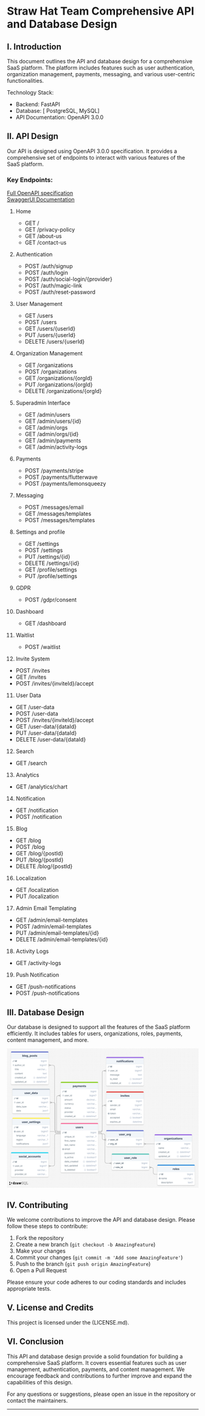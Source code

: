 # Straw Hat Team Comprehensive API and Database Design

## I. Introduction

This document outlines the API and database design for a comprehensive SaaS platform. The platform includes features such as user authentication, organization management, payments, messaging, and various user-centric functionalities.

Technology Stack:
- Backend: FastAPI
- Database: [ PostgreSQL, MySQL]
- API Documentation: OpenAPI 3.0.0

## II. API Design

Our API is designed using OpenAPI 3.0.0 specification. It provides a comprehensive set of endpoints to interact with various features of the SaaS platform.

### Key Endpoints:

[Full OpenAPI specification](https://github.com/dammycute/straw_hat_team/blob/straw_hat_team/api_specs.yaml) <br />
[SwaggerUI Documentation](https://app.swaggerhub.com/apis-docs/JUSTCOVENANT_1/your-api/1.0.0)

1. Home
   - GET /
   - GET /privacy-policy
   - GET /about-us
   - GET /contact-us

2. Authentication
   - POST /auth/signup
   - POST /auth/login
   - POST /auth/social-login/{provider}
   - POST /auth/magic-link
   - POST /auth/reset-password

3. User Management
   - GET /users
   - POST /users
   - GET /users/{userId}
   - PUT /users/{userId}
   - DELETE /users/{userId}

4. Organization Management
   - GET /organizations
   - POST /organizations
   - GET /organizations/{orgId}
   - PUT /organizations/{orgId}
   - DELETE /organizations/{orgId}

5. Superadmin Interface
   - GET /admin/users
   - GET /admin/users/{id}
   - GET /admin/orgs
   - GET /admin/orgs/{id}
   - GET /admin/payments
   - GET /admin/activity-logs

6. Payments
   - POST /payments/stripe
   - POST /payments/flutterwave
   - POST /payments/lemonsqueezy

7. Messaging
   - POST /messages/email
   - GET /messages/templates
   - POST /messages/templates

8. Settings and profile
   - GET /settings
   - POST /settings
   - PUT /settings/{id}
   - DELETE /settings/{id}
   - GET /profile/settings
   - PUT /profile/settings

7. GDPR
   - POST /gdpr/consent

8. Dashboard
   - GET /dashboard

9. Waitlist
   - POST /waitlist

10. Invite System
   - POST /invites
   - GET /invites
   - POST /invites/{inviteId}/accept

11. User Data
   - GET /user-data
   - POST /user-data
   - POST /invites/{inviteId}/accept
   - GET /user-data/{dataId}
   - PUT /user-data/{dataId}
   - DELETE /user-data/{dataId}

12. Search
   - GET /search

13. Analytics
   - GET /analytics/chart

14. Notification
   - GET /notification
   - POST /notification

15. Blog
   - GET /blog
   - POST /blog
   - GET /blog/{postId}
   - PUT /blog/{postId}
   - DELETE /blog/{postId}

16. Localization
   - GET /localization
   - PUT /localization

17. Admin Email Templating
   - GET /admin/email-templates
   - POST /admin/email-templates
   - PUT /admin/email-templates/{id}
   - DELETE /admin/email-templates/{id}

18. Activity Logs
   - GET /activity-logs

19. Push Notification
   - GET /push-notifications
   - POST /push-notifications

## III. Database Design

Our database is designed to support all the features of the SaaS platform efficiently. It includes tables for users, organizations, roles, payments, content management, and more.

![Database Design](https://github.com/dammycute/straw_hat_team/blob/justcovenenat/dbdesign.png)



## IV. Contributing

We welcome contributions to improve the API and database design. Please follow these steps to contribute:

1. Fork the repository
2. Create a new branch (`git checkout -b AmazingFeature`)
3. Make your changes
4. Commit your changes (`git commit -m 'Add some AmazingFeature'`)
5. Push to the branch (`git push origin AmazingFeature`)
6. Open a Pull Request

Please ensure your code adheres to our coding standards and includes appropriate tests.

## V. License and Credits

This project is licensed under the (LICENSE.md).

## VI. Conclusion

This API and database design provide a solid foundation for building a comprehensive SaaS platform. It covers essential features such as user management, authentication, payments, and content management. We encourage feedback and contributions to further improve and expand the capabilities of this design.

For any questions or suggestions, please open an issue in the repository or contact the maintainers.

---

